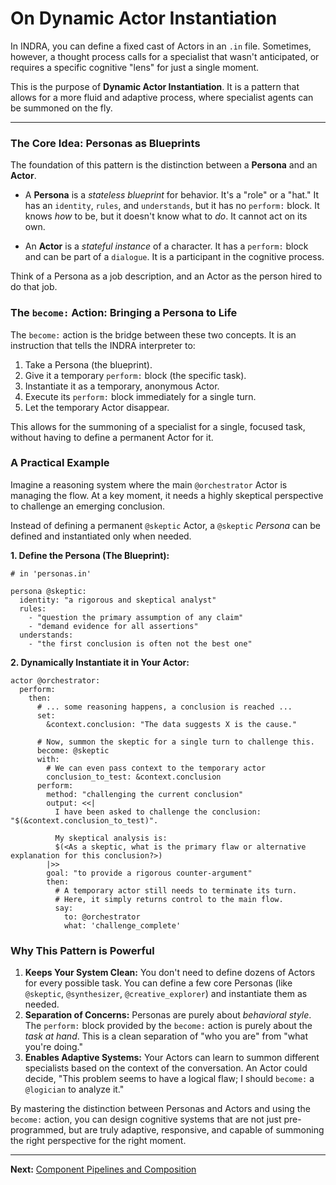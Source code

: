 # On Dynamic Actor Instantiation

In INDRA, you can define a fixed cast of Actors in an `.in` file. Sometimes, however, a thought process calls for a specialist that wasn't anticipated, or requires a specific cognitive "lens" for just a single moment.

This is the purpose of **Dynamic Actor Instantiation**. It is a pattern that allows for a more fluid and adaptive process, where specialist agents can be summoned on the fly.

---

### The Core Idea: Personas as Blueprints

The foundation of this pattern is the distinction between a **Persona** and an **Actor**.

*   A **Persona** is a *stateless blueprint* for behavior. It's a "role" or a "hat." It has an `identity`, `rules`, and `understands`, but it has no `perform:` block. It knows *how* to be, but it doesn't know what to *do*. It cannot act on its own.

*   An **Actor** is a *stateful instance* of a character. It has a `perform:` block and can be part of a `dialogue`. It is a participant in the cognitive process.

Think of a Persona as a job description, and an Actor as the person hired to do that job.

### The `become:` Action: Bringing a Persona to Life

The `become:` action is the bridge between these two concepts. It is an instruction that tells the INDRA interpreter to:

1.  Take a Persona (the blueprint).
2.  Give it a temporary `perform:` block (the specific task).
3.  Instantiate it as a temporary, anonymous Actor.
4.  Execute its `perform:` block immediately for a single turn.
5.  Let the temporary Actor disappear.

This allows for the summoning of a specialist for a single, focused task, without having to define a permanent Actor for it.

### A Practical Example

Imagine a reasoning system where the main `@orchestrator` Actor is managing the flow. At a key moment, it needs a highly skeptical perspective to challenge an emerging conclusion.

Instead of defining a permanent `@skeptic` Actor, a `@skeptic` *Persona* can be defined and instantiated only when needed.

**1. Define the Persona (The Blueprint):**

```indra
# in 'personas.in'

persona @skeptic:
  identity: "a rigorous and skeptical analyst"
  rules:
    - "question the primary assumption of any claim"
    - "demand evidence for all assertions"
  understands:
    - "the first conclusion is often not the best one"
```

**2. Dynamically Instantiate it in Your Actor:**

```indra
actor @orchestrator:
  perform:
    then:
      # ... some reasoning happens, a conclusion is reached ...
      set:
        &context.conclusion: "The data suggests X is the cause."

      # Now, summon the skeptic for a single turn to challenge this.
      become: @skeptic
      with:
        # We can even pass context to the temporary actor
        conclusion_to_test: &context.conclusion
      perform:
        method: "challenging the current conclusion"
        output: <<|
          I have been asked to challenge the conclusion: "$(&context.conclusion_to_test)".

          My skeptical analysis is:
          $(<As a skeptic, what is the primary flaw or alternative explanation for this conclusion?>)
        |>>
        goal: "to provide a rigorous counter-argument"
        then:
          # A temporary actor still needs to terminate its turn.
          # Here, it simply returns control to the main flow.
          say:
            to: @orchestrator
            what: 'challenge_complete'
```

### Why This Pattern is Powerful

1.  **Keeps Your System Clean:** You don't need to define dozens of Actors for every possible task. You can define a few core Personas (like `@skeptic`, `@synthesizer`, `@creative_explorer`) and instantiate them as needed.
2.  **Separation of Concerns:** Personas are purely about *behavioral style*. The `perform:` block provided by the `become:` action is purely about the *task at hand*. This is a clean separation of "who you are" from "what you're doing."
3.  **Enables Adaptive Systems:** Your Actors can learn to summon different specialists based on the context of the conversation. An Actor could decide, "This problem seems to have a logical flaw; I should `become:` a `@logician` to analyze it."

By mastering the distinction between Personas and Actors and using the `become:` action, you can design cognitive systems that are not just pre-programmed, but are truly adaptive, responsive, and capable of summoning the right perspective for the right moment.

---
**Next:** [Component Pipelines and Composition](./05-component-pipelines-and-composition.md)